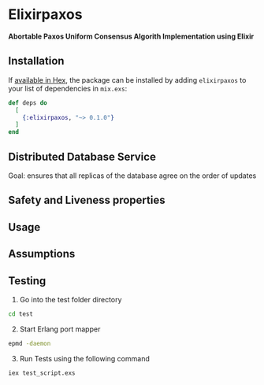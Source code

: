 # Elixirpaxos

**Abortable Paxos Uniform Consensus Algorith Implementation using Elixir**

## Installation

If [available in Hex](https://hex.pm/docs/publish), the package can be installed
by adding `elixirpaxos` to your list of dependencies in `mix.exs`:

```elixir
def deps do
  [
    {:elixirpaxos, "~> 0.1.0"}
  ]
end
```



## Distributed Database Service
Goal: ensures that all replicas of the database agree on the order of updates

## Safety and Liveness properties

## Usage

## Assumptions

## Testing
1. Go into the test folder directory
```bash
cd test
```

2. Start Erlang port mapper
```bash
epmd -daemon
```

3. Run Tests using the following command
```bash
iex test_script.exs
```







